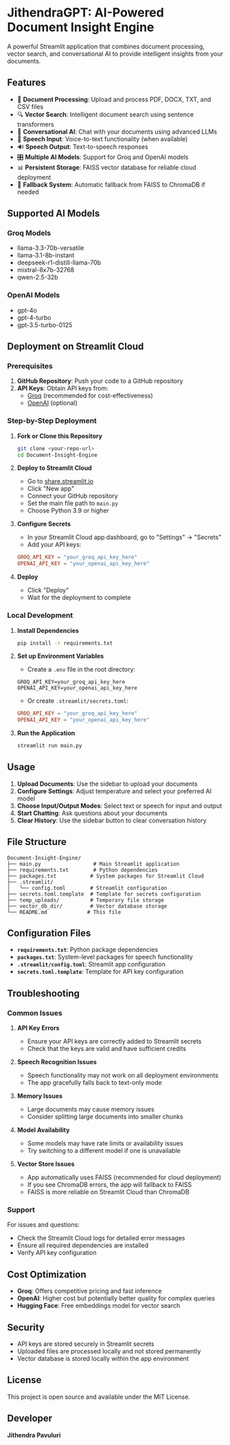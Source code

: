 # JithendraGPT: AI-Powered Document Insight Engine

A powerful Streamlit application that combines document processing, vector search, and conversational AI to provide intelligent insights from your documents.

## Features

- 📄 **Document Processing**: Upload and process PDF, DOCX, TXT, and CSV files
- 🔍 **Vector Search**: Intelligent document search using sentence transformers
- 💬 **Conversational AI**: Chat with your documents using advanced LLMs
- 🎤 **Speech Input**: Voice-to-text functionality (when available)
- 🔊 **Speech Output**: Text-to-speech responses
- 🎛️ **Multiple AI Models**: Support for Groq and OpenAI models
- 📊 **Persistent Storage**: FAISS vector database for reliable cloud deployment
- 🔄 **Fallback System**: Automatic fallback from FAISS to ChromaDB if needed

## Supported AI Models

### Groq Models
- llama-3.3-70b-versatile
- llama-3.1-8b-instant
- deepseek-r1-distill-llama-70b
- mixtral-8x7b-32768
- qwen-2.5-32b

### OpenAI Models
- gpt-4o
- gpt-4-turbo
- gpt-3.5-turbo-0125

## Deployment on Streamlit Cloud

### Prerequisites

1. **GitHub Repository**: Push your code to a GitHub repository
2. **API Keys**: Obtain API keys from:
   - [Groq](https://console.groq.com/) (recommended for cost-effectiveness)
   - [OpenAI](https://platform.openai.com/) (optional)

### Step-by-Step Deployment

1. **Fork or Clone this Repository**
   ```bash
   git clone <your-repo-url>
   cd Document-Insight-Engine
   ```

2. **Deploy to Streamlit Cloud**
   - Go to [share.streamlit.io](https://share.streamlit.io)
   - Click "New app"
   - Connect your GitHub repository
   - Set the main file path to `main.py`
   - Choose Python 3.9 or higher

3. **Configure Secrets**
   - In your Streamlit Cloud app dashboard, go to "Settings" → "Secrets"
   - Add your API keys:
   ```toml
   GROQ_API_KEY = "your_groq_api_key_here"
   OPENAI_API_KEY = "your_openai_api_key_here"
   ```

4. **Deploy**
   - Click "Deploy"
   - Wait for the deployment to complete

### Local Development

1. **Install Dependencies**
   ```bash
   pip install -r requirements.txt
   ```

2. **Set up Environment Variables**
   - Create a `.env` file in the root directory:
   ```
   GROQ_API_KEY=your_groq_api_key_here
   OPENAI_API_KEY=your_openai_api_key_here
   ```

   - Or create `.streamlit/secrets.toml`:
   ```toml
   GROQ_API_KEY = "your_groq_api_key_here"
   OPENAI_API_KEY = "your_openai_api_key_here"
   ```

3. **Run the Application**
   ```bash
   streamlit run main.py
   ```

## Usage

1. **Upload Documents**: Use the sidebar to upload your documents
2. **Configure Settings**: Adjust temperature and select your preferred AI model
3. **Choose Input/Output Modes**: Select text or speech for input and output
4. **Start Chatting**: Ask questions about your documents
5. **Clear History**: Use the sidebar button to clear conversation history

## File Structure

```
Document-Insight-Engine/
├── main.py                 # Main Streamlit application
├── requirements.txt        # Python dependencies
├── packages.txt           # System packages for Streamlit Cloud
├── .streamlit/
│   └── config.toml        # Streamlit configuration
├── secrets.toml.template  # Template for secrets configuration
├── temp_uploads/          # Temporary file storage
├── vector_db_dir/         # Vector database storage
└── README.md             # This file
```

## Configuration Files

- **`requirements.txt`**: Python package dependencies
- **`packages.txt`**: System-level packages for speech functionality
- **`.streamlit/config.toml`**: Streamlit app configuration
- **`secrets.toml.template`**: Template for API key configuration

## Troubleshooting

### Common Issues

1. **API Key Errors**
   - Ensure your API keys are correctly added to Streamlit secrets
   - Check that the keys are valid and have sufficient credits

2. **Speech Recognition Issues**
   - Speech functionality may not work on all deployment environments
   - The app gracefully falls back to text-only mode

3. **Memory Issues**
   - Large documents may cause memory issues
   - Consider splitting large documents into smaller chunks

4. **Model Availability**
   - Some models may have rate limits or availability issues
   - Try switching to a different model if one is unavailable

5. **Vector Store Issues**
   - App automatically uses FAISS (recommended for cloud deployment)
   - If you see ChromaDB errors, the app will fallback to FAISS
   - FAISS is more reliable on Streamlit Cloud than ChromaDB

### Support

For issues and questions:
- Check the Streamlit Cloud logs for detailed error messages
- Ensure all required dependencies are installed
- Verify API key configuration

## Cost Optimization

- **Groq**: Offers competitive pricing and fast inference
- **OpenAI**: Higher cost but potentially better quality for complex queries
- **Hugging Face**: Free embeddings model for vector search

## Security

- API keys are stored securely in Streamlit secrets
- Uploaded files are processed locally and not stored permanently
- Vector database is stored locally within the app environment

## License

This project is open source and available under the MIT License.

## Developer

**Jithendra Pavuluri**
